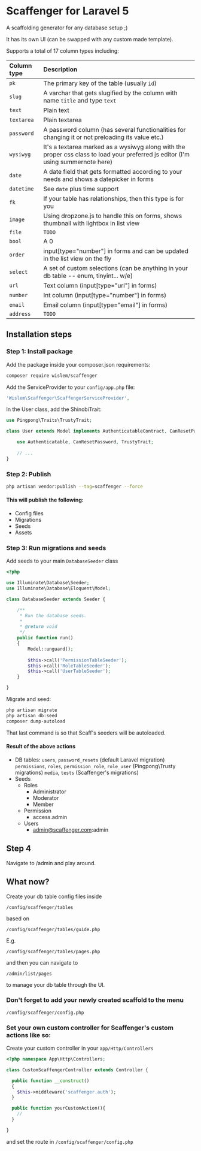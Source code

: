 Scaffenger for Laravel 5
========================

A scaffolding generator for any database setup ;)

It has its own UI (can be swapped with any custom made template).

Supports a total of 17 column types including:

Column type  |  Description
:------------|:------------
`pk` | The primary key of the table (usually `id`)
`slug` | A varchar that gets slugified by the column with name `title` and type `text`
`text` | Plain text
`textarea` | Plain textarea
`password` | A password column (has several functionalities for changing it or not preloading its value etc.)
`wysiwyg` | It's a textarea marked as a wysiwyg along with the proper css class to load your preferred js editor (I'm using summernote here)
`date` | A date field that gets formatted according to your needs and shows a datepicker in forms
`datetime` | See `date` plus time support
`fk` | If your table has relationships, then this type is for you
`image` | Using dropzone.js to handle this on forms, shows thumbnail with lightbox in list view
`file` | `TODO`
`bool` | A 0|1 column
`order` | input[type="number"] in forms and can be updated in the list view on the fly
`select` | A set of custom selections (can be anything in your db table -- enum, tinyint... w/e)
`url` | Text column (input[type="url"] in forms)
`number` | Int column (input[type="number"] in forms)
`email` | Email column (input[type="email"] in forms)
`address` | `TODO`


## Installation steps

### Step 1: Install package

Add the package inside your composer.json requirements:

```bash
composer require wislem/scaffenger
```

Add the ServiceProvider to your `config/app.php` file:

```php
'Wislem\Scaffenger\ScaffengerServiceProvider',
```

In the User class, add the ShinobiTrait:

```php
use Pingpong\Traits\TrustyTrait;

class User extends Model implements AuthenticatableContract, CanResetPasswordContract {

	use Authenticatable, CanResetPassword, TrustyTrait;
	
	// ...
}
```

### Step 2: Publish

```bash
php artisan vendor:publish --tag=scaffenger --force
```

#### This will publish the following:

* Config files
* Migrations
* Seeds
* Assets

### Step 3: Run migrations and seeds

Add seeds to your main `DatabaseSeeder` class

```php
<?php

use Illuminate\Database\Seeder;
use Illuminate\Database\Eloquent\Model;

class DatabaseSeeder extends Seeder {

	/**
	 * Run the database seeds.
	 *
	 * @return void
	 */
	public function run()
	{
		Model::unguard();
		
		$this->call('PermissionTableSeeder');
		$this->call('RoleTableSeeder');
		$this->call('UserTableSeeder');
	}

}
```

Migrate and seed:

```bash
php artisan migrate
php artisan db:seed
composer dump-autoload
```

That last command is so that Scaff's seeders will be autoloaded.

#### Result of the above actions

* DB tables:
	`users`, `password_resets` (default Laravel migration)
	`permissions`, `roles`, `permission_role`, `role_user` (Pingpong\Trusty migrations)
	`media`, `tests` (Scaffenger's migrations)
* Seeds
	* Roles
		* Administrator
		* Moderator
		* Member
	* Permission
		* access.admin
	* Users
		* admin@scaffenger.com:admin

## Step 4

Navigate to /admin and play around.


## What now?

Create your db table config files inside 
```
/config/scaffenger/tables
```
based on 
```
/config/scaffenger/tables/guide.php
```
E.g. 
```
/config/scaffenger/tables/pages.php
```
and then you can navigate to 
```
/admin/list/pages
```
to manage your db table through the UI.

### Don't forget to add your newly created scaffold to the menu
```
/config/scaffenger/config.php
```

### Set your own custom controller for Scaffenger's custom actions like so:
Create your custom controller in your `app/Http/Controllers`
```php
<?php namespace App\Http\Controllers;

class CustomScaffengerController extends Controller {

  public function __construct()
  {
    $this->middleware('scaffenger.auth');
  }

  public function yourCustomAction(){
    //
  }

}
```

and set the route in `/config/scaffenger/config.php`

